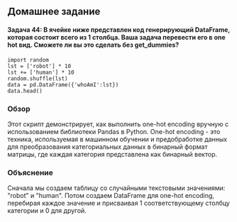 ## Домашнее задание
#### Задача 44: В ячейке ниже представлен код генерирующий DataFrame, которая состоит всего из 1 столбца. Ваша задача перевести его в one hot вид. Сможете ли вы это сделать без get_dummies?
```
import random
lst = ['robot'] * 10
lst += ['human'] * 10
random.shuffle(lst)
data = pd.DataFrame({'whoAmI':lst})
data.head()
```

### Обзор
Этот скрипт демонстрирует, как выполнить one-hot encoding вручную с использованием библиотеки Pandas в Python. One-hot encoding - это техника, используемая в машинном обучении и предобработке данных для преобразования категориальных данных в бинарный формат матрицы, где каждая категория представлена как бинарный вектор.


### Объяснение
Сначала мы создаем таблицу со случайными текстовыми значениями: "robot" и "human".
Потом создаем DataFrame для one-hot encoding, перебирая каждое значение и присваивая 1 соответствующему столбцу категории и 0 для другой.
